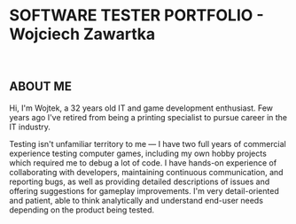 <h1 align="left">SOFTWARE TESTER PORTFOLIO - Wojciech Zawartka</h1>
<br>
<h2>ABOUT ME</h2>
<p>Hi, I'm Wojtek, a 32 years old IT and game development enthusiast. Few years ago I've retired from being a printing specialist to pursue career in the IT industry.</p>
<p>Testing isn't unfamiliar territory to me — I have two full years of commercial experience testing computer games, including my own hobby projects which required me to debug a lot of code. I have hands-on experience of collaborating with developers, maintaining continuous communication, and reporting bugs, as well as providing detailed descriptions of issues and offering suggestions for gameplay improvements. I'm very detail-oriented and patient, able to think analytically and understand end-user needs depending on the product being tested.</p>
